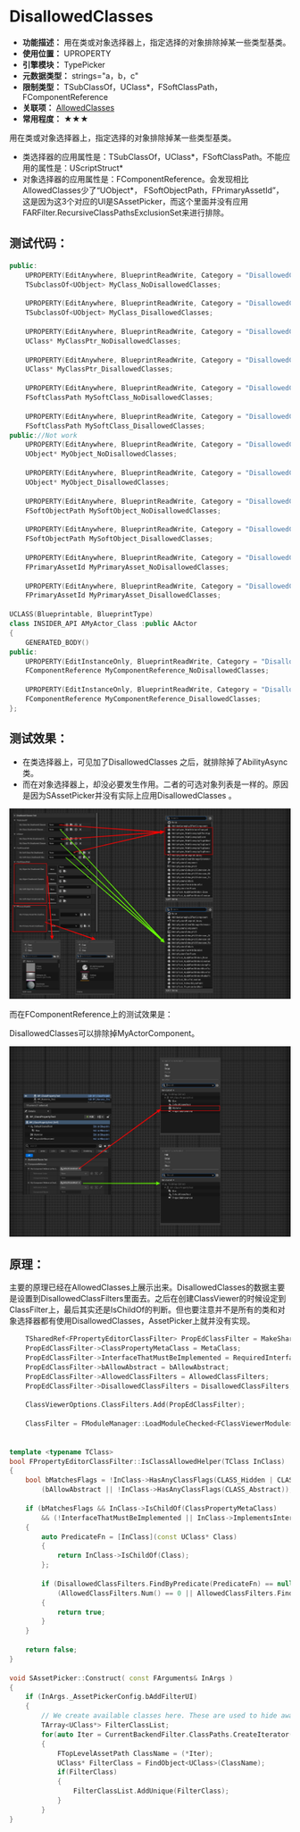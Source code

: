 ﻿# DisallowedClasses

- **功能描述：** 用在类或对象选择器上，指定选择的对象排除掉某一些类型基类。
- **使用位置：** UPROPERTY
- **引擎模块：** TypePicker
- **元数据类型：** strings="a，b，c"
- **限制类型：** TSubClassOf，UClass*，FSoftClassPath，FComponentReference
- **关联项：** [AllowedClasses](../AllowedClasses/AllowedClasses.md)
- **常用程度：** ★★★

用在类或对象选择器上，指定选择的对象排除掉某一些类型基类。

- 类选择器的应用属性是：TSubClassOf，UClass*，FSoftClassPath。不能应用的属性是：UScriptStruct*
- 对象选择器的应用属性是：FComponentReference。会发现相比AllowedClasses少了“UObject*， FSoftObjectPath，FPrimaryAssetId”，这是因为这3个对应的UI是SAssetPicker，而这个里面并没有应用FARFilter.RecursiveClassPathsExclusionSet来进行排除。

## 测试代码：

```cpp
public:
	UPROPERTY(EditAnywhere, BlueprintReadWrite, Category = "DisallowedClassesTest|TSubclassOf")
	TSubclassOf<UObject> MyClass_NoDisallowedClasses;

	UPROPERTY(EditAnywhere, BlueprintReadWrite, Category = "DisallowedClassesTest|TSubclassOf", meta = (DisallowedClasses = "/Script/GameplayAbilities.AbilityAsync"))
	TSubclassOf<UObject> MyClass_DisallowedClasses;

	UPROPERTY(EditAnywhere, BlueprintReadWrite, Category = "DisallowedClassesTest|UClass*")
	UClass* MyClassPtr_NoDisallowedClasses;

	UPROPERTY(EditAnywhere, BlueprintReadWrite, Category = "DisallowedClassesTest|UClass*", meta = (DisallowedClasses = "/Script/GameplayAbilities.AbilityAsync"))
	UClass* MyClassPtr_DisallowedClasses;

	UPROPERTY(EditAnywhere, BlueprintReadWrite, Category = "DisallowedClassesTest|FSoftClassPath")
	FSoftClassPath MySoftClass_NoDisallowedClasses;

	UPROPERTY(EditAnywhere, BlueprintReadWrite, Category = "DisallowedClassesTest|FSoftClassPath", meta = (DisallowedClasses = "/Script/GameplayAbilities.AbilityAsync"))
	FSoftClassPath MySoftClass_DisallowedClasses;
public://Not work
	UPROPERTY(EditAnywhere, BlueprintReadWrite, Category = "DisallowedClassesTest|FSoftObjectPath")
	UObject* MyObject_NoDisallowedClasses;

	UPROPERTY(EditAnywhere, BlueprintReadWrite, Category = "DisallowedClassesTest|FSoftObjectPath", meta = (DisallowedClasses = "/Script/Engine.Texture2D"))
	UObject* MyObject_DisallowedClasses;

	UPROPERTY(EditAnywhere, BlueprintReadWrite, Category = "DisallowedClassesTest|FSoftObjectPath")
	FSoftObjectPath MySoftObject_NoDisallowedClasses;

	UPROPERTY(EditAnywhere, BlueprintReadWrite, Category = "DisallowedClassesTest|FSoftObjectPath", meta = (DisallowedClasses = "/Script/Engine.Texture2D"))
	FSoftObjectPath MySoftObject_DisallowedClasses;

	UPROPERTY(EditAnywhere, BlueprintReadWrite, Category = "DisallowedClassesTest|FPrimaryAssetId")
	FPrimaryAssetId MyPrimaryAsset_NoDisallowedClasses;

	UPROPERTY(EditAnywhere, BlueprintReadWrite, Category = "DisallowedClassesTest|FPrimaryAssetId", meta = (DisallowedClasses = "MyPrimaryDataAsset"))
	FPrimaryAssetId MyPrimaryAsset_DisallowedClasses;

UCLASS(Blueprintable, BlueprintType)
class INSIDER_API AMyActor_Class :public AActor
{
	GENERATED_BODY()
public:
	UPROPERTY(EditInstanceOnly, BlueprintReadWrite, Category = "DisallowedClassesTest|FComponentReference", meta = (UseComponentPicker))
	FComponentReference MyComponentReference_NoDisallowedClasses;

	UPROPERTY(EditInstanceOnly, BlueprintReadWrite, Category = "DisallowedClassesTest|FComponentReference", meta = (UseComponentPicker, DisallowedClasses = "MyActorComponent"))
	FComponentReference MyComponentReference_DisallowedClasses;
};

```

## 测试效果：

- 在类选择器上，可见加了DisallowedClasses 之后，就排除掉了AbilityAsync类。
- 而在对象选择器上，却没必要发生作用。二者的可选对象列表是一样的。原因是因为SAssetPicker并没有实际上应用DisallowedClasses 。

![DisallowedClasses](DisallowedClasses.jpg)

而在FComponentReference上的测试效果是：

DisallowedClasses可以排除掉MyActorComponent。

![DisallowedClasses_ComponentReference](DisallowedClasses_ComponentReference.jpg)

## 原理：

主要的原理已经在AllowedClasses上展示出来。DisallowedClasses的数据主要是设置到DisallowedClassFilters里面去。之后在创建ClassViewer的时候设定到ClassFilter上，最后其实还是IsChildOf的判断。但也要注意并不是所有的类和对象选择器都有使用DisallowedClasses，AssetPicker上就并没有实现。

```cpp
	TSharedRef<FPropertyEditorClassFilter> PropEdClassFilter = MakeShared<FPropertyEditorClassFilter>();
	PropEdClassFilter->ClassPropertyMetaClass = MetaClass;
	PropEdClassFilter->InterfaceThatMustBeImplemented = RequiredInterface;
	PropEdClassFilter->bAllowAbstract = bAllowAbstract;
	PropEdClassFilter->AllowedClassFilters = AllowedClassFilters;
	PropEdClassFilter->DisallowedClassFilters = DisallowedClassFilters;

	ClassViewerOptions.ClassFilters.Add(PropEdClassFilter);

	ClassFilter = FModuleManager::LoadModuleChecked<FClassViewerModule>("ClassViewer").CreateClassFilter(ClassViewerOptions);


template <typename TClass>
bool FPropertyEditorClassFilter::IsClassAllowedHelper(TClass InClass)
{
	bool bMatchesFlags = !InClass->HasAnyClassFlags(CLASS_Hidden | CLASS_HideDropDown | CLASS_Deprecated) &&
		(bAllowAbstract || !InClass->HasAnyClassFlags(CLASS_Abstract));

	if (bMatchesFlags && InClass->IsChildOf(ClassPropertyMetaClass)
		&& (!InterfaceThatMustBeImplemented || InClass->ImplementsInterface(InterfaceThatMustBeImplemented)))
	{
		auto PredicateFn = [InClass](const UClass* Class)
		{
			return InClass->IsChildOf(Class);
		};

		if (DisallowedClassFilters.FindByPredicate(PredicateFn) == nullptr &&
			(AllowedClassFilters.Num() == 0 || AllowedClassFilters.FindByPredicate(PredicateFn) != nullptr))
		{
			return true;
		}
	}

	return false;
}

void SAssetPicker::Construct( const FArguments& InArgs )
{
	if (InArgs._AssetPickerConfig.bAddFilterUI)
	{
		// We create available classes here. These are used to hide away the type filters in the filter list that don't match this list of classes
		TArray<UClass*> FilterClassList;
		for(auto Iter = CurrentBackendFilter.ClassPaths.CreateIterator(); Iter; ++Iter)
		{
			FTopLevelAssetPath ClassName = (*Iter);
			UClass* FilterClass = FindObject<UClass>(ClassName);
			if(FilterClass)
			{
				FilterClassList.AddUnique(FilterClass);
			}
		}
}
```